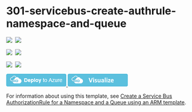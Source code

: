 # 301-servicebus-create-authrule-namespace-and-queue

<IMG SRC="https://azbotstorage.blob.core.windows.net/badges/301-servicebus-create-authrule-namespace-and-queue/PublicLastTestDate.svg" />&nbsp;
<IMG SRC="https://azbotstorage.blob.core.windows.net/badges/301-servicebus-create-authrule-namespace-and-queue/PublicDeployment.svg" />&nbsp;

<IMG SRC="https://azbotstorage.blob.core.windows.net/badges/301-servicebus-create-authrule-namespace-and-queue/FairfaxLastTestDate.svg" />&nbsp;
<IMG SRC="https://azbotstorage.blob.core.windows.net/badges/301-servicebus-create-authrule-namespace-and-queue/FairfaxDeployment.svg" />&nbsp;

<IMG SRC="https://azbotstorage.blob.core.windows.net/badges/301-servicebus-create-authrule-namespace-and-queue/BestPracticeResult.svg" />&nbsp;
<IMG SRC="https://azbotstorage.blob.core.windows.net/badges/301-servicebus-create-authrule-namespace-and-queue/CredScanResult.svg" />&nbsp;

<a href="https://portal.azure.com/#create/Microsoft.Template/uri/https%3A%2F%2Fraw.githubusercontent.com%2FAzure%2Fazure-quickstart-templates%2Fmaster%2F301-servicebus-create-authrule-namespace-and-queue%2Fazuredeploy.json" target="_blank">
    <img src="https://raw.githubusercontent.com/Azure/azure-quickstart-templates/master/1-CONTRIBUTION-GUIDE/images/deploytoazure.png"/>
</a>

<a href="http://armviz.io/#/?load=https%3A%2F%2Fraw.githubusercontent.com%2FAzure%2Fazure-quickstart-templates%2Fmaster%2F301-servicebus-create-authrule-namespace-and-queue%2Fazuredeploy.json" target="_blank">
    <img src="https://raw.githubusercontent.com/Azure/azure-quickstart-templates/master/1-CONTRIBUTION-GUIDE/images/visualizebutton.png"/>
</a>

For information about using this template, see [Create a Service Bus AuthorizationRule for a Namespace and a Queue using an ARM template](http://azure.microsoft.com/documentation/articles/service-bus-resource-manager-namespace-auth-rule/).
